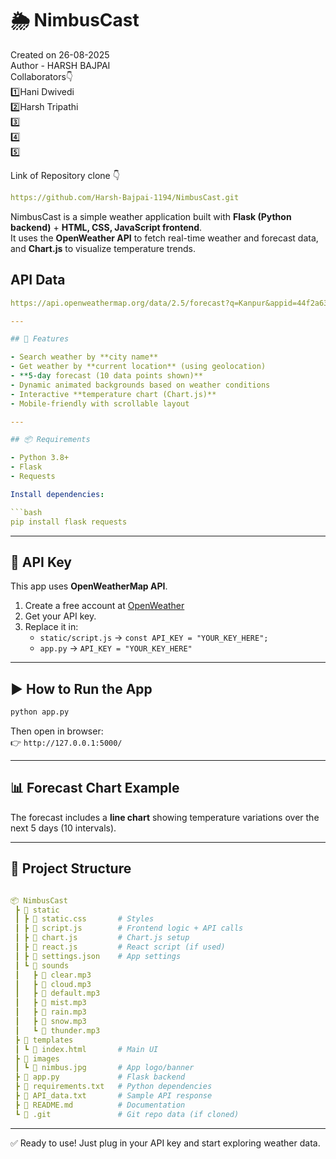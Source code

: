 # 🌦 NimbusCast  

Created on 26-08-2025  
Author - HARSH BAJPAI  
Collaborators👇  
1️⃣Hani Dwivedi  
2️⃣Harsh Tripathi  
3️⃣  
4️⃣  
5️⃣  

Link of Repository clone 👇

```yaml
https://github.com/Harsh-Bajpai-1194/NimbusCast.git
```

NimbusCast is a simple weather application built with **Flask (Python backend)** + **HTML, CSS, JavaScript frontend**.  
It uses the **OpenWeather API** to fetch real-time weather and forecast data, and **Chart.js** to visualize temperature trends.  

## API Data

```yaml
https://api.openweathermap.org/data/2.5/forecast?q=Kanpur&appid=44f2a63d4f4b58a23379e537caa9d6fb&units=metric  

---

## 🚀 Features  

- Search weather by **city name**  
- Get weather by **current location** (using geolocation)  
- **5-day forecast (10 data points shown)**  
- Dynamic animated backgrounds based on weather conditions  
- Interactive **temperature chart (Chart.js)**  
- Mobile-friendly with scrollable layout  

---

## 📦 Requirements  

- Python 3.8+  
- Flask  
- Requests  

Install dependencies:  

```bash
pip install flask requests
```

---

## 🔑 API Key  

This app uses **OpenWeatherMap API**.  

1. Create a free account at [OpenWeather](https://openweathermap.org/api)  
2. Get your API key.  
3. Replace it in:  
   - `static/script.js` → `const API_KEY = "YOUR_KEY_HERE";`  
   - `app.py` → `API_KEY = "YOUR_KEY_HERE"`  

---

## ▶️ How to Run the App  

```bash
python app.py
```

Then open in browser:  
👉 `http://127.0.0.1:5000/`

---

## 📊 Forecast Chart Example  

The forecast includes a **line chart** showing temperature variations over the next 5 days (10 intervals).  

---

## 📂 Project Structure  

```yaml

📦 NimbusCast
 ┣ 📂 static
 ┃ ┣ 📜 static.css       # Styles  
 ┃ ┣ 📜 script.js        # Frontend logic + API calls  
 ┃ ┣ 📜 chart.js         # Chart.js setup  
 ┃ ┣ 📜 react.js         # React script (if used)  
 ┃ ┣ 📜 settings.json    # App settings  
 ┃ ┗ 📂 sounds
 ┃   ┣ 📜 clear.mp3  
 ┃   ┣ 📜 cloud.mp3  
 ┃   ┣ 📜 default.mp3  
 ┃   ┣ 📜 mist.mp3  
 ┃   ┣ 📜 rain.mp3  
 ┃   ┣ 📜 snow.mp3  
 ┃   ┗ 📜 thunder.mp3  
 ┣ 📂 templates
 ┃ ┗ 📜 index.html       # Main UI  
 ┣ 📂 images
 ┃ ┗ 📜 nimbus.jpg       # App logo/banner  
 ┣ 📜 app.py             # Flask backend  
 ┣ 📜 requirements.txt   # Python dependencies  
 ┣ 📜 API_data.txt       # Sample API response  
 ┣ 📜 README.md          # Documentation  
 ┗ 📂 .git               # Git repo data (if cloned)  
```

---

✅ Ready to use! Just plug in your API key and start exploring weather data.


